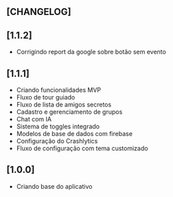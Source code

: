 ## [CHANGELOG]

## [1.1.2]
- Corrigindo report da google sobre botão sem evento

## [1.1.1]
- Criando funcionalidades MVP
- Fluxo de tour guiado
- Fluxo de lista de amigos secretos
- Cadastro e gerenciamento de grupos
- Chat com IA
- Sistema de toggles integrado
- Modelos de base de dados com firebase
- Configuração do Crashlytics
- Fluxo de configuração com tema customizado

## [1.0.0]
- Criando base do aplicativo